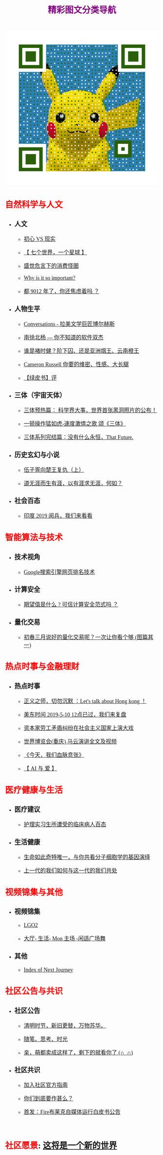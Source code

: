  # <center><b><font color=purple> 精彩图文分类导航 </font></b></center>

</br>

![社区二维码](../pic/QRcode.gif)
<font face="楷体" size=4>

## <font color=red><b>自然科学与人文</b></font>

- ### 人文
  - [初心 VS 现实](http://mp.weixin.qq.com/s?__biz=Mzg4NjExNjM4OQ==&mid=2247483914&idx=1&sn=b5b98b1b6b32e6871c207d0dbdbbad6a&chksm=cf9fdb40f8e852565bdd174f13d7825625261d4e2aabdaf2a9227381bbd46427a0dc2748abae#rd) 

  - [【 七个世界，一个星球 】](https://mp.weixin.qq.com/s/2BZq-zX-SzVpyjTsR_MOYg)

  - [盛世危言下的消费怪圈](http://mp.weixin.qq.com/s?__biz=Mzg4NjExNjM4OQ==&mid=2247483985&idx=1&sn=ce94b37bd31b45287c964eeb421cff09&chksm=cf9fdb1bf8e8520de3444d28ed7e1dff31eec8e8fd958b8c09fa39d8bf6fa10e85b168cadb95#rd)  

  - [Why is it so important?](http://mp.weixin.qq.com/s?__biz=Mzg4NjExNjM4OQ==&mid=2247483840&idx=1&sn=57130b406536ee360cb75dd27541bb70&chksm=cf9fd88af8e8519c3d436e7f620f9dc2be6f63509d35b28b893cb05e74736be32cf2f4b151aa#rd) 

  - [都 9012 年了，你还焦虑着吗 ？](http://mp.weixin.qq.com/s?__biz=Mzg4NjExNjM4OQ==&mid=2247483922&idx=1&sn=5f0c21f7732797ec870204d2818d620a&chksm=cf9fdb58f8e8524e7750f4947ba81b8bff1ba66e581d2c3df2260ff23421e3524c635b39558f#rd) 

- ### 人物生平
  - [Conversations - 拉美文学巨匠博尔赫斯](http://mp.weixin.qq.com/s?__biz=Mzg4NjExNjM4OQ==&mid=2247483710&idx=1&sn=908cdb7b85c4ca57159042f44a5189db&chksm=cf9fd874f8e851629cf2c8c290a73b1390288ae5ec050dc655995308a1778f690729b1ba35b4#rd)  

  - [南徐北杨 --- 你不知道的软件双杰](http://mp.weixin.qq.com/s?__biz=Mzg4NjExNjM4OQ==&mid=2247483706&idx=1&sn=7006675ffdc4fc74fff69a0967a20ccc&chksm=cf9fd870f8e851664350aecba470623b738c99a39f310ad827d7a6573c85f682289d5c139b88#rd) 
   
  - [谁是褚时健？阶下囚、还是亚洲烟王、云南橙王](http://mp.weixin.qq.com/s?__biz=Mzg4NjExNjM4OQ==&mid=2247483674&idx=1&sn=66a29b507c74769cf6fc8ac5411e9549&chksm=cf9fd850f8e85146b1f3a8260cc86dd6b17818ddffc0eff478d47695940d13c5a57aa1453016#rd)  
  
  - [Cameron Russell 你要的维密、性感、大长腿](http://mp.weixin.qq.com/s?__biz=Mzg4NjExNjM4OQ==&mid=2247483860&idx=1&sn=98356d490b5a164dd2c22b34753bbca9&chksm=cf9fd89ef8e85188327aadd896fc1821890c09a815c40395b78292547c80dafb56dd6acdc804#rd) 

  - [【绿皮书】评](http://mp.weixin.qq.com/s?__biz=Mzg4NjExNjM4OQ==&mid=2247483668&idx=1&sn=d882b1d769b4d6e8f4637840568135e0&chksm=cf9fd85ef8e85148f9006f8a33a0d5c7ff9f2c3975198f02ff341332d4c72ef5f8ea7e8b633d#rd)

- ### 三体（宇宙天体）
  - [三体预热篇： 科学界大事，世界首张黑洞照片的公布！](http://mp.weixin.qq.com/s?__biz=Mzg4NjExNjM4OQ==&mid=2247483729&idx=1&sn=9c625aea67b62f5824c014891ac3a1e3&chksm=cf9fd81bf8e8510d9bd94c68f505e2274efb373557ef4bc2aef3ef233baf3a641163e1837856#rd) 

  - [一顿操作猛如虎-速度激情之歌  颂《三体》](http://mp.weixin.qq.com/s?__biz=Mzg4NjExNjM4OQ==&mid=2247483737&idx=1&sn=5c2dded37dcf5dca9ae9d840efa17a12&chksm=cf9fd813f8e851058a50dc5a42ead398c933e481f881116de8f61ad3d32b1a4c55519586de41#rd)  

  - [三体系列完结篇：没有什么永恒，That Future.](http://mp.weixin.qq.com/s?__biz=Mzg4NjExNjM4OQ==&mid=2247483747&idx=1&sn=6eb20e2b41f2748c0d890c8d1177192f&chksm=cf9fd829f8e8513f7458328262943e1c204c47b16cf3c7726910e26fb11a1c5b599b72eeda44#rd)  

- ### 历史玄幻与小说
  - [伍子胥向楚王复仇（上）](http://mp.weixin.qq.com/s?__biz=Mzg4NjExNjM4OQ==&mid=2247483868&idx=1&sn=e35b466dab5c5ee93d8ae4654151759b&chksm=cf9fd896f8e851802b1c4bea312af7bb365e3f8995be81944f5c93da5c55ec31b3c1ebe89d4d#rd) 

  - [道无涯而生有涯，以有涯求无涯，何如？](http://mp.weixin.qq.com/s?__biz=Mzg4NjExNjM4OQ==&mid=2247483676&idx=1&sn=848b28dcb6096d243fae999bf590ea53&chksm=cf9fd856f8e8514018b26d53bcb4ff7a8c2e19ba2b0e39ea714e879cbf2c16c59120e0dfcbbc#rd) 


- ### 社会百态
  - [印度 2019 阅兵，我们来看看](http://mp.weixin.qq.com/s?__biz=Mzg4NjExNjM4OQ==&mid=2247483943&idx=1&sn=bdd1c2d23c08aa38ece356c423770750&chksm=cf9fdb6df8e8527bc46a978ef5d07e9f040249c0845e6f59b6b4df6d88cf0515b37f4f46cbc9#rd)
  
## <font color=red><b>智能算法与技术</b></font>
- ### 技术视角
  - [Google搜索引擎网页排名技术](http://mp.weixin.qq.com/s?__biz=Mzg4NjExNjM4OQ==&mid=2247483928&idx=1&sn=577d2d3cfd4906aef4be71c17731b5cc&chksm=cf9fdb52f8e8524498e9e28d4488460e9d9e307ea19416a992c51c3de5f01498c0fc7b6b067d#rd)  

- ### 计算安全
  - [期望值是什么 ? 可信计算安全范式吗 ？](http://mp.weixin.qq.com/s?__biz=Mzg4NjExNjM4OQ==&mid=2247483721&idx=1&sn=2b665b7ee1b95bbe0f27ea7b692bb5eb&chksm=cf9fd803f8e85115198300fae07f160c60f153cb61944bccffbe0bd3d342a237ada9ca76542c#rd) 

- ### 量化交易
  - [初春三月说好的量化交易呢？一次让你看个够 (图篇其一)](http://mp.weixin.qq.com/s?__biz=Mzg4NjExNjM4OQ==&mid=2247483835&idx=1&sn=7ed0243ae4c92b7c8e7addedebcc7911&chksm=cf9fd8f1f8e851e7e8d5aa7dc45f7d0ab4112e2701a9626e763bb3f5cf8266fa718fed09c7e1#rd)  

## <font color=red><b>热点时事与金融理财</b></font>
- ### 热点时事  
  - [正义之师，切勿沉默 ：Let's talk about Hong kong ！](http://mp.weixin.qq.com/s?__biz=Mzg4NjExNjM4OQ==&mid=2247483887&idx=1&sn=7b59dbab7512d4f0f40e3f12cb199622&chksm=cf9fd8a5f8e851b3909117f7e812ac29f7b3987006b772526ac230dab14f887e3ece221bee7c#rd)  

  - [美东时间 2019-5-10 12点已过，我们来复盘](http://mp.weixin.qq.com/s?__biz=Mzg4NjExNjM4OQ==&mid=2247483758&idx=1&sn=69c9a96b6256b0587524e55c7d738b5d&chksm=cf9fd824f8e85132b96c34f2eecaef9121260c384da2019491cc07d62e7b9697d48a2a5a8b26#rd)  

  - [资本家劳工矛盾纠纷在社会主义国家上演大戏](http://mp.weixin.qq.com/s?__biz=Mzg4NjExNjM4OQ==&mid=2247483734&idx=1&sn=f8e6575b26534e0016897307fad6b148&chksm=cf9fd81cf8e8510a5682b947479c9b7d3c74a8775c5d39b15411f2cb94d5a6b2353dfa5417fd#rd)  

  - [世界博览会(重庆) 马云演讲全文及视频](http://mp.weixin.qq.com/s?__biz=Mzg4NjExNjM4OQ==&mid=2247483902&idx=1&sn=a423ed68fded88304914ebf4882c3443&chksm=cf9fd8b4f8e851a2a8b9030ca752b9d0608c7faa3991bae55336d3ac38642fb4e661c8f1e5de#rd) 
  
  - [《今天，我们血脉贲张》](http://mp.weixin.qq.com/s?__biz=Mzg4NjExNjM4OQ==&mid=2247483892&idx=1&sn=562e2f3834eedf5a38e324f0f28bcb54&chksm=cf9fd8bef8e851a8e6139cbaad48edc8411fda5898b09e85a9dcd5c5017c60e80637c947183c#rd)  

  - [【 AI 与 爱 】](http://mp.weixin.qq.com/s?__biz=Mzg4NjExNjM4OQ==&mid=2247483906&idx=1&sn=30e29dc70dbf8182778de3b2116111cb&chksm=cf9fdb48f8e8525eefa5e94f7fe8a155584458be82c111b5ef77e660395111eb49f39615062f#rd) 
  

## <font color=red><b>医疗健康与生活</b></font>

- ### 医疗建议
  - [护理实习生所遭受的临床病人百态](http://mp.weixin.qq.com/s?__biz=Mzg4NjExNjM4OQ==&mid=2247483909&idx=1&sn=43e925ee933354055690b9afbdac41d6&chksm=cf9fdb4ff8e85259d68d889122f5bbbe5a79161f2c6cd3652c5c0f4473c67f75dceae52b8049#rd) 

- ### 生活健康
  - [生命如此奇特唯一，与你共看分子细胞学的基因演绎](http://mp.weixin.qq.com/s?__biz=Mzg4NjExNjM4OQ==&mid=2247483764&idx=1&sn=fc9f2540dcd1bef3366612250653f1a9&chksm=cf9fd83ef8e85128cedf4c5a3b50606b013e65240e58e1b53ae75753deb403aa1080fed5b0c6#rd)

  - [上一代的我们如何与这一代的我们共处](http://mp.weixin.qq.com/s?__biz=Mzg4NjExNjM4OQ==&mid=2247483935&idx=1&sn=d21acc93be339ee9c863885d46a0d293&chksm=cf9fdb55f8e85243ba615d092c44a370cb207310b5aa62ec0712a0ac646b41283d53b276c002#rd)  

## <font color=red><b>视频锦集与其他</b></font>

- ### 视频锦集
  - [LGO2](http://mp.weixin.qq.com/s?__biz=Mzg4NjExNjM4OQ==&mid=2247483981&idx=1&sn=51d67ea496d87d8880811aeb3debfcde&chksm=cf9fdb07f8e85211147cda4bb14dfee9f916d919d0178abad696d0e3a721c3cd235dbb05a6b8#rd)  

  - [大厅- 生活- Mon 主场 -闲适广场舞](http://mp.weixin.qq.com/s?__biz=Mzg4NjExNjM4OQ==&mid=2247483881&idx=1&sn=635e842130856c1aaaf0a1aab9e87e76&chksm=cf9fd8a3f8e851b55c562f96202aeb48a30c0203a7b75c941b9c608d401753366fd943ec8a63#rd)

- ### 其他
  - [Index of Next Journey](http://mp.weixin.qq.com/s?__biz=Mzg4NjExNjM4OQ==&mid=2247483784&idx=1&sn=9945d2e976fc7b1bbbdf317bcb3f923f&chksm=cf9fd8c2f8e851d4fb1a479bbaa0dafaceea1b687d8dccc81872c264592998ab2b6d12de5c39#rd) 

## <font color=red><b>社区公告与共识</b></font>
- ### 社区公告
  - [清明时节，新旧更替，万物苏华。](http://mp.weixin.qq.com/s?__biz=Mzg4NjExNjM4OQ==&mid=2247483725&idx=1&sn=9a4c221bd98e79faa2661a701e4a1d09&chksm=cf9fd807f8e85111ae18456c4f26b5d73f7de64da342e4d400d4a4f41412afbebab5caabc4c4#rd)  

  - [随笔、思考、时光](http://mp.weixin.qq.com/s?__biz=Mzg4NjExNjM4OQ==&mid=2247483717&idx=1&sn=c584750af4a58f0d5b15f26602708340&chksm=cf9fd80ff8e85119482aa2f3936a45f1381dcf99a0cab0d67b226b6457c0c6714cebd515fe04#rd)  

  - [亲，萌都卖成这样了，剩下的就看你了  (∩_∩)](http://mp.weixin.qq.com/s?__biz=Mzg4NjExNjM4OQ==&mid=2247483703&idx=1&sn=3313e5e803978cc9e8df6d7bb46704fa&chksm=cf9fd87df8e8516b8bd21cd79cdbcea60d6bbe88d93ad36967e014308112e5768e78c0ecd6ef#rd)  

- ### 社区共识
  - [加入社区官方指南](http://mp.weixin.qq.com/s?__biz=Mzg4NjExNjM4OQ==&mid=2247483875&idx=1&sn=a63061da24f776380569da048757579e&chksm=cf9fd8a9f8e851bf15f1263a9faa25da58b6474f32c46988fae82dca007fee7becf9954b2ba1#rd)  

  - [你们到底要作甚么？](http://mp.weixin.qq.com/s?__biz=Mzg4NjExNjM4OQ==&mid=2247483679&idx=1&sn=0c23c358d21459f5636be748b3fb0ecd&chksm=cf9fd855f8e851439dab00844314c2e382b0b69c19d7f1c5d9ae82abc34d1bf01593a3cfa9c5#rd)  

  - [首发：Fire布莱克自媒体运行白皮书公告](http://mp.weixin.qq.com/s?__biz=Mzg4NjExNjM4OQ==&mid=2247483659&idx=1&sn=21a78b7e92789f792fafa002d63e4747&chksm=cf9fd841f8e8515789a6e201092957b06c04d841b0d633ae85816e777dec10b08a816505880e#rd)  

</br>   

## <font color=red><b>社区愿景</b></font>: [这将是一个新的世界](http://mp.weixin.qq.com/s?__biz=Mzg4NjExNjM4OQ==&mid=2247483776&idx=1&sn=1f93ef03d80282235f71c7b27527d3f7&chksm=cf9fd8caf8e851dc4136988a00366a198ba64660202686122b9dfe908dac16e34d5a7412d203#rd)  
</font> 
